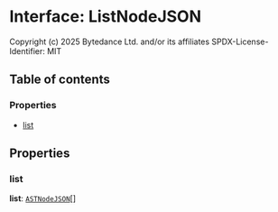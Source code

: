 # Interface: ListNodeJSON

Copyright (c) 2025 Bytedance Ltd. and/or its affiliates
SPDX-License-Identifier: MIT

## Table of contents

### Properties

* [list](/en/auto-docs/variable-plugin/interfaces/ListNodeJSON.md#list)

## Properties

### list

**list**: [`ASTNodeJSON`](/en/auto-docs/variable-plugin/interfaces/ASTNodeJSON.md)\[]
